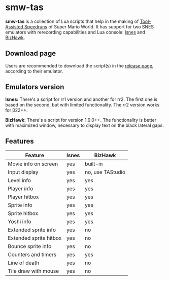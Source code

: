 smw-tas
=======

**smw-tas** is a collection of Lua scripts that help in the making of [Tool-Assisted Speedruns](http://tasvideos.org/) of Super Mario World. It has support for two SNES emulators with rerecording capabilities and Lua console: [lsnes](http://tasvideos.org/Lsnes.html) and [BizHawk](http://tasvideos.org/BizHawk.html).

Download page
-------------
Users are recommended to download the script(s) in the [release page](https://github.com/rodamaral/smw-tas/releases/latest), according to their emulator.

Emulators version
-----------------
**lsnes:**
There's a script for rr1 version and another for rr2. The first one is based on the second, but with limited functionality. The rr2 version works for β22++.

**BizHawk:**
There's a script for version 1.9.0++.
The functionality is better with maximized window, necessary to display text on the black lateral gaps.

Features
--------
Feature|lsnes | BizHawk
------------ | ------------- | -------------
Movie info on screen|yes|built-in
Input display|yes|no, use TAStudio
Level info|yes|yes
Player info|yes|yes
Player hitbox|yes|yes
Sprite info|yes|yes
Sprite hitbox|yes|yes
Yoshi info|yes|yes
Extended sprite info|yes|no
Extended sprite hitbox|yes|no
Bounce sprite info|yes|no
Counters and timers|yes|yes
Line of death|yes|no
Tile draw with mouse|yes|no
